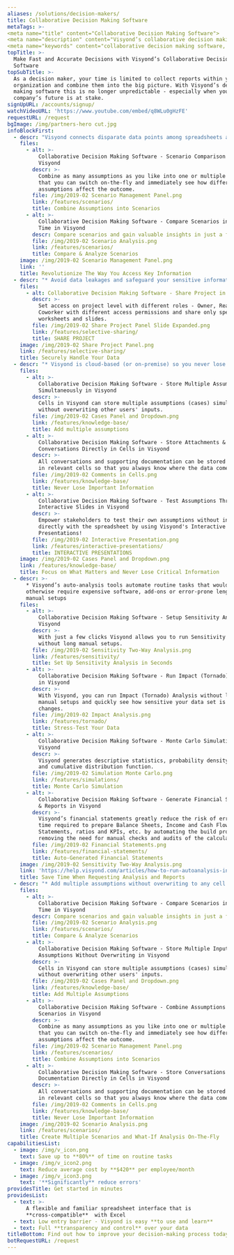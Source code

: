 ```yaml
---
aliases: /solutions/decision-makers/
title: Collaborative Decision Making Software
metaTags: >-
<meta name="title" content="Collaborative Decision Making Software">
<meta name="description" content="Visyond’s collaborative decision making software will help you visualize the impact of your spreadsheet based decisions and answer any questions in real time, reduce errors and control what each collaborator can see and interact with">
<meta name="keywords" content="collaborative decision making software, decision making software">
topTitle: >-
  Make Fast and Accurate Decisions with Visyond’s Collaborative Decision Making
  Software
topSubTitle: >-
  As a decision maker, your time is limited to collect reports within your
  organization and combine them into the big picture. With Visyond’s decision
  making software this is no longer unpredictable - especially when your
  company’s future is at stake.
signUpURL: /accounts/signup/
watchVideoURL: 'https://www.youtube.com/embed/q8WLu0gHzFE'
requestURL: /request
bgImage: /img/partners-hero cut.jpg
infoBlockFirst:
  - descr: "Visyond connects disparate data points among spreadsheets and displays the information to support your decision making:\r\n\n* Secure confidential information to be viewed only by authorized users\r\n* Test assumptions in real time\r\n* Run analysis at an unprecedented speed and accuracy\r\n"
    files:
      - alt: >-
          Collaborative Decision Making Software - Scenario Comparison in
          Visyond
        descr: >-
          Combine as many assumptions as you like into one or multiple scenarios
          that you can switch on-the-fly and immediately see how different
          assumptions affect the outcome.
        file: /img/2019-02 Scenario Management Panel.png
        link: /features/scenarios/
        title: Combine Assumptions into Scenarios
      - alt: >-
          Collaborative Decision Making Software - Compare Scenarios in Real
          Time in Visyond
        descr: Compare scenarios and gain valuable insights in just a few clicks!
        file: /img/2019-02 Scenario Analysis.png
        link: /features/scenarios/
        title: Compare & Analyze Scenarios
    image: /img/2019-02 Scenario Management Panel.png
    link: ''
    title: Revolutionize The Way You Access Key Information
  - descr: "* Avoid data leakages and safeguard your sensitive information with Visyond’s innovative selective sharing \r\n* Expose only what each collaborator should see or interact with - certain worksheets, reports or individual slides in presentations\r\n"
    files:
      - alt: Collaborative Decision Making Software - Share Project in Visyond
        descr: >-
          Set access on project level with different roles - Owner, Reader,
          Coworker with different access permissions and share only specific
          worksheets and slides.
        file: /img/2019-02 Share Project Panel Slide Expanded.png
        link: /features/selective-sharing/
        title: SHARE PROJECT
    image: /img/2019-02 Share Project Panel.png
    link: /features/selective-sharing/
    title: Securely Handle Your Data
  - descr: "* Visyond is cloud-based (or on-premise) so you never lose information \r\n* Manage and transfer team knowledge easily (no more spreadsheets kept on someone’s desktop)\r\n* Reduce dependency from the model creator by enabling collaborative analysis and stress testing through interactive presentations and calculators\r\n* Never break formulas or lose your teams’ work and track their input and changes\r\n"
    files:
      - alt: >-
          Collaborative Decision Making Software - Store Multiple Assumptions
          Simultaneously in Visyond
        descr: >-
          Cells in Visyond can store multiple assumptions (cases) simultaneously
          without overwriting other users' inputs.
        file: /img/2019-02 Cases Panel and Dropdown.png
        link: /features/knowledge-base/
        title: Add multiple assumptions
      - alt: >-
          Collaborative Decision Making Software - Store Attachments &
          Conversations Directly in Cells in Visyond
        descr: >-
          All conversations and supporting documentation can be stored directly
          in relevant cells so that you always know where the data comes from.
        file: /img/2019-02 Comments in Cells.png
        link: /features/knowledge-base/
        title: Never Lose Important Information
      - alt: >-
          Collaborative Decision Making Software - Test Assumptions Through
          Interactive Slides in Visyond
        descr: >-
          Empower stakeholders to test their own assumptions without interacting
          directly with the spreadsheet by using Visyond's Interactive
          Presentations!
        file: /img/2019-02 Interactive Presentation.png
        link: /features/interactive-presentations/
        title: INTERACTIVE PRESENTATIONS
    image: /img/2019-02 Cases Panel and Dropdown.png
    link: /features/knowledge-base/
    title: Focus on What Matters and Never Lose Critical Information
  - descr: >-
      * Visyond’s auto-analysis tools automate routine tasks that would
      otherwise require expensive software, add-ons or error-prone lengthy
      manual setups
    files:
      - alt: >-
          Collaborative Decision Making Software - Setup Sensitivity Analysis in
          Visyond
        descr: >-
          With just a few clicks Visyond allows you to run Sensitivity analysis
          without long manual setups.
        file: /img/2019-02 Sensitivity Two-Way Analysis.png
        link: /features/sensitivity/
        title: Set Up Sensitivity Analysis in Seconds
      - alt: >-
          Collaborative Decision Making Software - Run Impact (Tornado) Analysis
          in Visyond
        descr: >-
          With Visyond, you can run Impact (Tornado) Analysis without long
          manual setups and quickly see how sensitive your data set is to
          changes.
        file: /img/2019-02 Impact Analysis.png
        link: /features/tornado/
        title: Stress-Test Your Data
      - alt: >-
          Collaborative Decision Making Software - Monte Carlo Simulations in
          Visyond
        descr: >-
          Visyond generates descriptive statistics, probability density function
          and cumulative distribution function.
        file: /img/2019-02 Simulation Monte Carlo.png
        link: /features/simulations/
        title: Monte Carlo Simulation
      - alt: >-
          Collaborative Decision Making Software - Generate Financial Statements
          & Reports in Visyond
        descr: >-
          Visyond’s financial statements greatly reduce the risk of errors and
          time required to prepare Balance Sheets, Income and Cash Flow
          Statements, ratios and KPIs, etc. by automating the build process and
          removing the need for manual checks and audits of the calculations.
        file: /img/2019-02 Financial Statements.png
        link: /features/financial-statements/
        title: Auto-Generated Financial Statements
    image: /img/2019-02 Sensitivity Two-Way Analysis.png
    link: 'https://help.visyond.com/articles/how-to-run-autoanalysis-in-visyond/'
    title: Save Time When Requesting Analysis and Reports
  - descr: "* Add multiple assumptions without overwriting to any cell and combine them in scenarios\r\n* Have as many scenarios as you like without the chaos of multiple files and model versions\r\n* Visualize and compare all the scenarios with in real time\r\n* Retrieve supporting documents instantaneously from inside the cell\r\n"
    files:
      - alt: >-
          Collaborative Decision Making Software - Compare Scenarios in Real
          Time in Visyond
        descr: Compare scenarios and gain valuable insights in just a few clicks!
        file: /img/2019-02 Scenario Analysis.png
        link: /features/scenarios/
        title: Compare & Analyze Scenarios
      - alt: >-
          Collaborative Decision Making Software - Store Multiple Inputs &
          Assumptions Without Overwriting in Visyond
        descr: >-
          Cells in Visyond can store multiple assumptions (cases) simultaneously
          without overwriting other users' inputs.
        file: /img/2019-02 Cases Panel and Dropdown.png
        link: /features/knowledge-base/
        title: Add Multiple Assumptions
      - alt: >-
          Collaborative Decision Making Software - Combine Assumptions into
          Scenarios in Visyond
        descr: >-
          Combine as many assumptions as you like into one or multiple scenarios
          that you can switch on-the-fly and immediately see how different
          assumptions affect the outcome.
        file: /img/2019-02 Scenario Management Panel.png
        link: /features/scenarios/
        title: Combine Assumptions into Scenarios
      - alt: >-
          Collaborative Decision Making Software - Store Conversations and
          Documentation Directly in Cells in Visyond
        descr: >-
          All conversations and supporting documentation can be stored directly
          in relevant cells so that you always know where the data comes from.
        file: /img/2019-02 Comments in Cells.png
        link: /features/knowledge-base/
        title: Never Lose Important Information
    image: /img/2019-02 Scenario Analysis.png
    link: /features/scenarios/
    title: Create Multiple Scenarios and What-If Analysis On-The-Fly
capabilitiesList:
  - image: /img/v_icon.png
    text: Save up to **80%** of time on routine tasks
  - image: /img/v_icon2.png
    text: Reduce average cost by **$420** per employee/month
  - image: /img/v_icon3.png
    text: '**Significantly** reduce errors'
providesTitle: Get started in minutes
providesList:
  - text: >-
      A flexible and familiar spreadsheet interface that is
      **cross-compatible**  with Excel
  - text: Low entry barrier - Visyond is easy **to use and learn**
  - text: Full **transparency and control** over your data
titleBottom: Find out how to improve your decision-making process today
botRequestURL: /request
---
```


